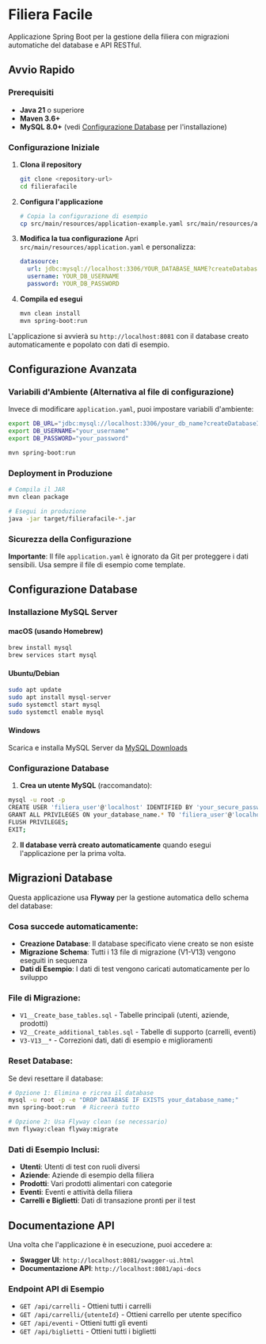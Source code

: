 # Filiera Facile

Applicazione Spring Boot per la gestione della filiera con migrazioni automatiche del database e API RESTful.

## Avvio Rapido

### Prerequisiti

- **Java 21** o superiore
- **Maven 3.6+**
- **MySQL 8.0+** (vedi [Configurazione Database](#configurazione-database) per l'installazione)

### Configurazione Iniziale

1. **Clona il repository**
   ```bash
   git clone <repository-url>
   cd filierafacile
   ```

2. **Configura l'applicazione**
   ```bash
   # Copia la configurazione di esempio
   cp src/main/resources/application-example.yaml src/main/resources/application.yaml
   ```

3. **Modifica la tua configurazione**
   Apri `src/main/resources/application.yaml` e personalizza:
   ```yaml
   datasource:
     url: jdbc:mysql://localhost:3306/YOUR_DATABASE_NAME?createDatabaseIfNotExist=true
     username: YOUR_DB_USERNAME
     password: YOUR_DB_PASSWORD
   ```

4. **Compila ed esegui**
   ```bash
   mvn clean install
   mvn spring-boot:run
   ```

L'applicazione si avvierà su `http://localhost:8081` con il database creato automaticamente e popolato con dati di esempio.

## Configurazione Avanzata

### Variabili d'Ambiente (Alternativa al file di configurazione)

Invece di modificare `application.yaml`, puoi impostare variabili d'ambiente:

```bash
export DB_URL="jdbc:mysql://localhost:3306/your_db_name?createDatabaseIfNotExist=true"
export DB_USERNAME="your_username"
export DB_PASSWORD="your_password"

mvn spring-boot:run
```

### Deployment in Produzione

```bash
# Compila il JAR
mvn clean package

# Esegui in produzione
java -jar target/filierafacile-*.jar
```

### Sicurezza della Configurazione

**Importante**: Il file `application.yaml` è ignorato da Git per proteggere i dati sensibili. Usa sempre il file di esempio come template.

## Configurazione Database

### Installazione MySQL Server

#### macOS (usando Homebrew)
```bash
brew install mysql
brew services start mysql
```

#### Ubuntu/Debian
```bash
sudo apt update
sudo apt install mysql-server
sudo systemctl start mysql
sudo systemctl enable mysql
```

#### Windows
Scarica e installa MySQL Server da [MySQL Downloads](https://dev.mysql.com/downloads/mysql/)

### Configurazione Database

1. **Crea un utente MySQL** (raccomandato):
```bash
mysql -u root -p
CREATE USER 'filiera_user'@'localhost' IDENTIFIED BY 'your_secure_password';
GRANT ALL PRIVILEGES ON your_database_name.* TO 'filiera_user'@'localhost';
FLUSH PRIVILEGES;
EXIT;
```

2. **Il database verrà creato automaticamente** quando esegui l'applicazione per la prima volta.

## Migrazioni Database

Questa applicazione usa **Flyway** per la gestione automatica dello schema del database:

### Cosa succede automaticamente:
- **Creazione Database**: Il database specificato viene creato se non esiste
- **Migrazione Schema**: Tutti i 13 file di migrazione (V1-V13) vengono eseguiti in sequenza
- **Dati di Esempio**: I dati di test vengono caricati automaticamente per lo sviluppo

### File di Migrazione:
- `V1__Create_base_tables.sql` - Tabelle principali (utenti, aziende, prodotti)
- `V2__Create_additional_tables.sql` - Tabelle di supporto (carrelli, eventi)
- `V3-V13__*` - Correzioni dati, dati di esempio e miglioramenti

### Reset Database:
Se devi resettare il database:
```bash
# Opzione 1: Elimina e ricrea il database
mysql -u root -p -e "DROP DATABASE IF EXISTS your_database_name;"
mvn spring-boot:run  # Ricreerà tutto

# Opzione 2: Usa Flyway clean (se necessario)
mvn flyway:clean flyway:migrate
```

### Dati di Esempio Inclusi:
- **Utenti**: Utenti di test con ruoli diversi
- **Aziende**: Aziende di esempio della filiera
- **Prodotti**: Vari prodotti alimentari con categorie
- **Eventi**: Eventi e attività della filiera
- **Carrelli e Biglietti**: Dati di transazione pronti per il test

## Documentazione API

Una volta che l'applicazione è in esecuzione, puoi accedere a:

- **Swagger UI**: `http://localhost:8081/swagger-ui.html`
- **Documentazione API**: `http://localhost:8081/api-docs`

### Endpoint API di Esempio

- `GET /api/carrelli` - Ottieni tutti i carrelli
- `GET /api/carrelli/{utenteId}` - Ottieni carrello per utente specifico
- `GET /api/eventi` - Ottieni tutti gli eventi
- `GET /api/biglietti` - Ottieni tutti i biglietti
